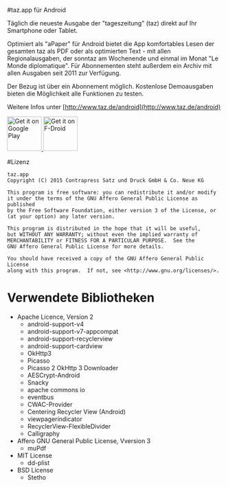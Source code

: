 #taz.app für Android

Täglich die neueste Ausgabe der "tageszeitung" (taz) direkt auf Ihr Smartphone oder Tablet. 

Optimiert als "aPaper" für Android bietet die App komfortables Lesen der gesamten taz als PDF oder als optimierten Text - mit allen Regionalausgaben, der sonntaz am Wochenende und einmal im Monat "Le Monde diplomatique". Für Abonnementen steht außerdem ein Archiv mit allen Ausgaben seit 2011 zur Verfügung.

Der Bezug ist über ein Abonnement möglich. Kostenlose Demoausgaben bieten die Möglichkeit alle Funktionen zu testen.

Weitere Infos unter [http://www.taz.de/android](http://www.taz.de/android)


<a href="https://play.google.com/store/apps/details?id=de.thecode.android.tazreader">
    <img alt="Get it on Google Play"
        height="80"
        src="https://user-images.githubusercontent.com/15004217/36810046-fa306856-1cc9-11e8-808e-6eb8a81783c7.png" />
        </a>  
<a href="https://f-droid.org/en/packages/de.thecode.android.tazreader">
    <img alt="Get it on F-Droid"
        height="80"
        src="https://user-images.githubusercontent.com/15004217/36919296-19b8524e-1e5d-11e8-8962-48463b1cec8a.png" />
        </a>

#Lizenz

    taz.app
    Copyright (C) 2015 Contrapress Satz und Druck GmbH & Co. Neue KG

    This program is free software: you can redistribute it and/or modify
    it under the terms of the GNU Affero General Public License as published
    by the Free Software Foundation, either version 3 of the License, or
    (at your option) any later version.

    This program is distributed in the hope that it will be useful,
    but WITHOUT ANY WARRANTY; without even the implied warranty of
    MERCHANTABILITY or FITNESS FOR A PARTICULAR PURPOSE.  See the
    GNU Affero General Public License for more details.

    You should have received a copy of the GNU Affero General Public License
    along with this program.  If not, see <http://www.gnu.org/licenses/>.

# Verwendete Bibliotheken
* Apache Licence, Version 2
    * android-support-v4
    * android-support-v7-appcompat
    * android-support-recyclerview
    * android-support-cardview
    * OkHttp3
    * Picasso
    * Picasso 2 OkHttp 3 Downloader
    * AESCrypt-Android
    * Snacky
    * apache commons io
    * eventbus
    * CWAC-Provider
    * Centering Recycler View (Android)
    * viewpagerindicator
    * RecyclerView-FlexibleDivider
    * Calligraphy
* Affero GNU General Public License, Vversion 3
    * muPdf
* MIT License
    * dd-plist
* BSD License
    * Stetho
